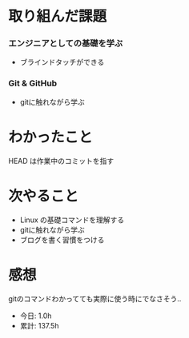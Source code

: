 # 取り組んだ課題
### エンジニアとしての基礎を学ぶ
* ブラインドタッチができる
### Git & GitHub
* gitに触れながら学ぶ
# わかったこと
HEAD は作業中のコミットを指す
# 次やること
* Linux の基礎コマンドを理解する
* gitに触れながら学ぶ
* ブログを書く習慣をつける
# 感想
gitのコマンドわかってても実際に使う時にでなさそう..
* 今日: 1.0h
* 累計: 137.5h
